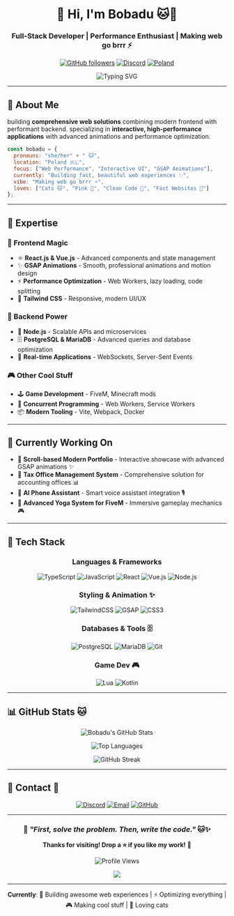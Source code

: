 <div align="center">

# 👋 Hi, I'm Bobadu 🐱💖

### Full-Stack Developer | Performance Enthusiast | Making web go brrr ⚡

[![GitHub followers](https://img.shields.io/github/followers/Bobadu?style=for-the-badge&logo=github&color=FF69B4)](https://github.com/Bobadu)
[![Discord](https://img.shields.io/badge/Discord-_beloved_381-FF69B4?style=for-the-badge&logo=discord&logoColor=white)](https://discord.com)
[![Poland](https://img.shields.io/badge/🇵🇱_Poland-Based-FF1493?style=for-the-badge)](https://github.com/Bobadu)

<img src="https://readme-typing-svg.demolab.com?font=Fira+Code&weight=600&size=28&duration=3000&pause=1000&color=FF69B4&center=true&vCenter=true&repeat=true&width=900&lines=building+beautiful+web+experiences+%F0%9F%8C%B8;GSAP+animation+expert+%E2%9C%A8;web+performance+nerd+%F0%9F%9A%80;cat+person+%F0%9F%90%B1%F0%9F%92%96" alt="Typing SVG" />

</div>

---

## 🚀 About Me

building **comprehensive web solutions** combining modern frontend with performant backend. specializing in **interactive, high-performance applications** with advanced animations and performance optimization.

```javascript
const bobadu = {
  pronouns: "she/her" + " 🐱",
  location: "Poland 🇵🇱",
  focus: ["Web Performance", "Interactive UI", "GSAP Animations"],
  currently: "Building fast, beautiful web experiences ✨",
  vibe: "Making web go brrr ⚡",
  loves: ["Cats 🐱", "Pink 💖", "Clean Code 🌸", "Fast Websites 🚀"]
};
```

---

## 💖 Expertise

### 🌸 Frontend Magic
- ⚛️ **React.js & Vue.js** - Advanced components and state management
- ✨ **GSAP Animations** - Smooth, professional animations and motion design
- ⚡ **Performance Optimization** - Web Workers, lazy loading, code splitting
- 💅 **Tailwind CSS** - Responsive, modern UI/UX

### 🚀 Backend Power  
- 🔧 **Node.js** - Scalable APIs and microservices
- 🗄️ **PostgreSQL & MariaDB** - Advanced queries and database optimization
- 🔄 **Real-time Applications** - WebSockets, Server-Sent Events

### 🎮 Other Cool Stuff
- 🕹️ **Game Development** - FiveM, Minecraft mods
- 🧵 **Concurrent Programming** - Web Workers, Service Workers
- 📦 **Modern Tooling** - Vite, Webpack, Docker

---

## 🌸 Currently Working On

- 📜 **Scroll-based Modern Portfolio** - Interactive showcase with advanced GSAP animations ✨
- 💼 **Tax Office Management System** - Comprehensive solution for accounting offices 📊
- 🤖 **AI Phone Assistant** - Smart voice assistant integration 🎙️
- 🧘 **Advanced Yoga System for FiveM** - Immersive gameplay mechanics 🎮

---

## 💅 Tech Stack

<div align="center">

### Languages & Frameworks
![TypeScript](https://img.shields.io/badge/TypeScript-FF1493?style=for-the-badge&logo=typescript&logoColor=white)
![JavaScript](https://img.shields.io/badge/JavaScript-FF69B4?style=for-the-badge&logo=javascript&logoColor=white)
![React](https://img.shields.io/badge/React-FF1493?style=for-the-badge&logo=react&logoColor=white)
![Vue.js](https://img.shields.io/badge/Vue.js-FF69B4?style=for-the-badge&logo=vue.js&logoColor=white)
![Node.js](https://img.shields.io/badge/Node.js-FF1493?style=for-the-badge&logo=node.js&logoColor=white)

### Styling & Animation ✨
![TailwindCSS](https://img.shields.io/badge/Tailwind-FF69B4?style=for-the-badge&logo=tailwindcss&logoColor=white)
![GSAP](https://img.shields.io/badge/GSAP-FF1493?style=for-the-badge&logo=greensock&logoColor=white)
![CSS3](https://img.shields.io/badge/CSS3-FF69B4?style=for-the-badge&logo=css3&logoColor=white)

### Databases & Tools 🗄️
![PostgreSQL](https://img.shields.io/badge/PostgreSQL-FF1493?style=for-the-badge&logo=postgresql&logoColor=white)
![MariaDB](https://img.shields.io/badge/MariaDB-FF69B4?style=for-the-badge&logo=mariadb&logoColor=white)
![Git](https://img.shields.io/badge/Git-FF1493?style=for-the-badge&logo=git&logoColor=white)

### Game Dev 🎮
![Lua](https://img.shields.io/badge/Lua-FF69B4?style=for-the-badge&logo=lua&logoColor=white)
![Kotlin](https://img.shields.io/badge/Kotlin-FF1493?style=for-the-badge&logo=kotlin&logoColor=white)

</div>

---

## 📊 GitHub Stats 🐱

<div align="center">

![Bobadu's GitHub Stats](https://github-readme-stats.vercel.app/api?username=Bobadu&show_icons=true&theme=buefy&hide_border=true&bg_color=0D1117&title_color=FF69B4&icon_color=FF1493&text_color=FFB6C1)

![Top Languages](https://github-readme-stats.vercel.app/api/top-langs/?username=Bobadu&layout=compact&theme=buefy&hide_border=true&bg_color=0D1117&title_color=FF69B4&text_color=FFB6C1)

<img src="https://github-readme-streak-stats.herokuapp.com?user=Bobadu&theme=buefy&hide_border=true&background=0D1117&ring=FF69B4&fire=FF1493&currStreakLabel=FFB6C1" alt="GitHub Streak" />

</div>

---

## 💬 Contact 🌸

<div align="center">

[![Discord](https://img.shields.io/badge/Discord-bobadu-FF69B4?style=for-the-badge&logo=discord&logoColor=white)](https://discord.com)
[![Email](https://img.shields.io/badge/Email-Contact-FF1493?style=for-the-badge&logo=gmail&logoColor=white)](mailto:dziewczynafoxi@gmail.com)
[![GitHub](https://img.shields.io/badge/GitHub-Bobadu-FF69B4?style=for-the-badge&logo=github&logoColor=white)](https://github.com/Bobadu)

</div>

---

<div align="center">

### 💭 *"First, solve the problem. Then, write the code."* 🐱✨

**Thanks for visiting! Drop a ⭐ if you like my work!** 💖

![Profile Views](https://komarev.com/ghpvc/?username=Bobadu&color=FF69B4&style=for-the-badge)

<img src="https://capsule-render.vercel.app/api?type=waving&color=gradient&customColorList=12&height=100&section=footer&text=See%20you%20later!%20🐱💖&fontSize=30&fontColor=FF69B4&animation=twinkling" />

</div>

---

<div align="center">
  
**Currently**: 🔨 Building awesome web experiences | ⚡ Optimizing everything | 🎮 Making cool stuff | 💖 Loving cats

</div>

